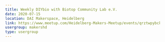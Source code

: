 ```yaml
---
title: Weekly DIYbio with Biotop Community Lab e.V.
date: 2020-07-15
location: DAI Makerspace, Heidelberg
link: https://www.meetup.com/Heidelberg-Makers-Meetup/events/qrztwpybckbtb/
usergroup: makershd
type: usergroup
---
```

